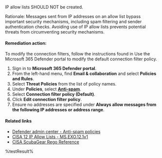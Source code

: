 IP allow lists SHOULD NOT be created.

Rationale: Messages sent from IP addresses on an allow list bypass important security mechanisms, including spam filtering and sender authentication checks. Avoiding use of IP allow lists prevents potential threats from circumventing security mechanisms.

#### Remediation action:

To modify the connection filters, follow the instructions found in Use the Microsoft 365 Defender portal to modify the default connection filter policy.
1. Sign in to **Microsoft 365 Defender portal**.
2. From the left-hand menu, find **Email & collaboration** and select **Policies and Rules**.
3. Select **Threat Policies** from the list of policy names.
4. Under **Policies**, select [**Anti-spam**](https://security.microsoft.com/antispam).
5. Select **Connection filter policy (Default)**.
6. Click **Edit connection filter policy**.
7. Ensure no addresses are specified under **Always allow messages from the following IP addresses or address range**.

#### Related links

* [Defender admin center - Anti-spam policies](https://security.microsoft.com/antispam)
* [CISA 12 IP Allow Lists - MS.EXO.12.1v1](https://github.com/cisagov/ScubaGear/blob/main/PowerShell/ScubaGear/baselines/exo.md#msexo121v1)
* [CISA ScubaGear Rego Reference](https://github.com/cisagov/ScubaGear/blob/main/PowerShell/ScubaGear/Rego/EXOConfig.rego#L683)

<!--- Results --->
%testResult%